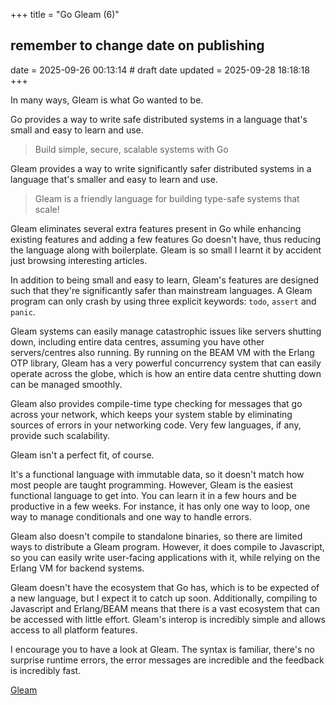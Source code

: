 +++
title = "Go Gleam (6)"
## remember to change date on publishing
date = 2025-09-26 00:13:14 # draft date
updated = 2025-09-28 18:18:18
+++

In many ways, Gleam is what Go wanted to be.

Go provides a way to write safe distributed systems
in a language that's small and easy to learn and use.

> Build simple, secure, scalable systems with Go

Gleam provides a way to write significantly safer
distributed systems in a language
that's smaller and easy to learn and use.

> Gleam is a friendly language for building type-safe
> systems that scale!

Gleam eliminates several extra features present in Go
while enhancing existing features
and adding a few features Go doesn't have,
thus reducing the language along with boilerplate.
Gleam is so small I learnt it by accident
just browsing interesting articles.

In addition to being small and easy to learn,
Gleam's features are designed such that they're
significantly safer than mainstream languages.
A Gleam program can only crash by using
three explicit keywords:
`todo`, `assert` and `panic`.

Gleam systems can easily manage
catastrophic issues like servers shutting down,
including entire data centres,
assuming you have other servers/centres also running.
By running on the BEAM VM with the Erlang OTP library,
Gleam has a very powerful concurrency system
that can easily operate across the globe,
which is how an entire data centre shutting down
can be managed smoothly.

Gleam also provides compile-time type checking
for messages that go across your network,
which keeps your system stable by eliminating
sources of errors in your networking code.
Very few languages, if any, provide such scalability.

Gleam isn't a perfect fit, of course.

It's a functional language with immutable data,
so it doesn't match how most people are taught programming.
However, Gleam is the easiest functional language to get into.
You can learn it in a few hours
and be productive in a few weeks.
For instance, it has only one way to loop,
one way to manage conditionals
and one way to handle errors.

Gleam also doesn't compile to standalone binaries,
so there are limited ways to distribute a Gleam program.
However, it does compile to Javascript,
so you can easily write user-facing applications with it,
while relying on the Erlang VM for backend systems.

Gleam doesn't have the ecosystem that Go has,
which is to be expected of a new language,
but I expect it to catch up soon.
Additionally, compiling to Javascript and Erlang/BEAM
means that there is a vast ecosystem
that can be accessed with little effort.
Gleam's interop is incredibly simple
and allows access to all platform features.

I encourage you to have a look at Gleam.
The syntax is familiar,
there's no surprise runtime errors,
the error messages are incredible
and the feedback is incredibly fast.

[Gleam](https://gleam.run)
